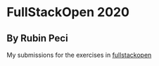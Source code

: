 # FullStackOpen 2020
## By Rubin Peci

My submissions for the exercises in [fullstackopen](https://fullstackopen.com/)
